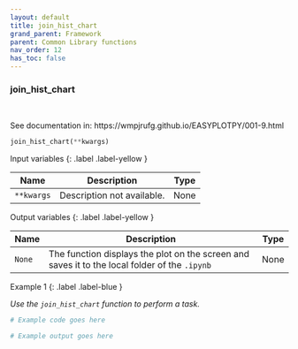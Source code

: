 ```yaml
---
layout: default
title: join_hist_chart
grand_parent: Framework
parent: Common Library functions
nav_order: 12
has_toc: false
---
```


<h3>join_hist_chart</h3>

<br>

<p align = "justify">
    See documentation in: https://wmpjrufg.github.io/EASYPLOTPY/001-9.html
</p>

```python
join_hist_chart(**kwargs)
```

Input variables
{: .label .label-yellow }

<table style = "width:100%">
    <thead>
      <tr>
        <th>Name</th>
        <th>Description</th>
        <th>Type</th>
      </tr>
    </thead>
    <tr>
        <td><code>**kwargs</code></td>
        <td>Description not available.</td>
        <td>None</td>
    </tr>
</table>

Output variables
{: .label .label-yellow }

<table style = "width:100%">
    <thead>
      <tr>
        <th>Name</th>
        <th>Description</th>
        <th>Type</th>
      </tr>
    </thead>
    <tr>
        <td><code>None</code></td>
        <td>The function displays the plot on the screen and saves it to the local folder of the <code>.ipynb</td>
        <td>None</td>
    </tr>
</table>

Example 1
{: .label .label-blue }

<p align = "justify">
    <i>
        Use the <code>join_hist_chart</code> function to perform a task.
    </i>
</p>

```python
# Example code goes here
```

```bash
# Example output goes here
```

